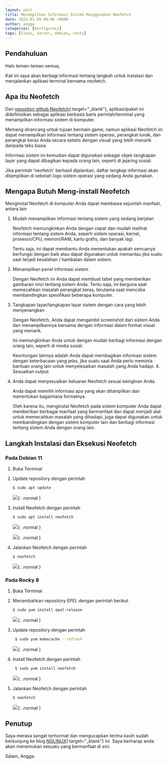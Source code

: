 ```yaml
---
layout: post
title: Menampilkan Informasi Sistem Menggunakan Neofetch
date: 2023-01-09 00:00 +0000
author: angga
categories: [Konfigurasi]
tags: [linux, server, debian, rocky]
---
```


## Pendahuluan

Halo teman-teman semua,

Kali ini saya akan berbagi informasi tentang langkah untuk instalasi dan menjalankan aplikasi terminal bernama neofetch.

## Apa itu Neofetch

Dari [repositori github Neofetch](https://github.com/dylanaraps/neofet){:target="_blank"}, aplikasi/paket ini didefinisikan sebagai aplikasi berbasis baris perintah/terminal yang menampilkan informasi sistem di komputer.

Memang dirancang untuk tujuan bermain game, namun aplikasi Neofetch ini dapat menampilkan informasi tentang sistem operasi, perangkat lunak, dan perangkat keras Anda secara estetis dengan visual yang lebih menarik daripada teks biasa.

Informasi sistem ini kemudian dapat digunakan sebagai objek tangkapan layar yang dapat dibagikan kepada orang lain, seperti di jejaring sosial.

Jika perintah 'neofetch' berhasil dijalankan, daftar lengkap informasi akan ditampilkan di sebelah logo sistem operasi yang sedang Anda gunakan. 

## Mengapa Butuh Meng-install Neofetch

Menginstal Neofetch di komputer Anda dapat membawa sejumlah manfaat, antara lain

1. Mudah menampilkan informasi tentang sistem yang sedang berjalan

    Neofetch memungkinkan Anda dengan cepat dan mudah melihat informasi tentang sistem Anda, seperti sistem operasi, kernel, prosesor/CPU, memori/RAM, kartu grafis, dan banyak lagi.

    Tentu saja, ini dapat membantu Anda menentukan apakah semuanya berfungsi dengan baik atau dapat digunakan untuk memantau jika suatu saat terjadi kesalahan / hambatan dalam sistem.

2. Menampilkan panel informasi sistem

    Dengan Neofetch ini Anda dapat membuat tabel yang memberikan gambaran rinci tentang sistem Anda. Tentu saja, ini berguna saat memecahkan masalah perangkat keras, terutama saat mencoba membandingkan spesifikasi beberapa komputer.

3. Tangkapan layar/tangkapan layar sistem dengan cara yang lebih menyenangkan

    Dengan Neofetch, Anda dapat mengambil screenshot dari sistem Anda dan menampilkannya bersama dengan informasi dalam format visual yang menarik.

    Ini memungkinkan Anda untuk dengan mudah berbagi informasi dengan orang lain, seperti di media sosial.

    Keuntungan lainnya adalah Anda dapat membagikan informasi sistem dengan keterbacaan yang jelas, jika suatu saat Anda perlu meminta bantuan orang lain untuk menyelesaikan masalah yang Anda hadapi. 4. Sesuaikan output

4. Anda dapat menyesuaikan keluaran Neofetch sesuai keinginan Anda.

    Anda dapat memilih informasi apa yang akan ditampilkan dan menentukan bagaimana formatnya.

    Oleh karena itu, menginstal Neofetch pada sistem komputer Anda dapat memberikan berbagai manfaat yang bermanfaat dan dapat menjadi alat untuk memecahkan masalah yang dihadapi, juga dapat digunakan untuk membandingkan dengan sistem komputer lain dan berbagi informasi tentang sistem Anda dengan orang lain. 

## Langkah Instalasi dan Eksekusi Neofetch

### Pada Debian 11

1. Buka Terminal
2. Update repository dengan perintah 

    ```bash
    $ sudo apt update
    ```

    ![](/assets/img/2023-01-09-menampilkan-informasi-sistem-menggunakan-neofetch/01.png){: .normal }

3. Install Neofetch dengan perintah

    ```bash
    $ sudo apt install neofetch
    ```

    ![](/assets/img/2023-01-09-menampilkan-informasi-sistem-menggunakan-neofetch/02.png){: .normal }

    ![](/assets/img/2023-01-09-menampilkan-informasi-sistem-menggunakan-neofetch/03.png){: .normal }

4. Jalankan Neofetch dengan perintah

    ```bash
    $ neofetch
    ```

    ![](/assets/img/2023-01-09-menampilkan-informasi-sistem-menggunakan-neofetch/04.png){: .normal }

### Pada Rocky 8

1. Buka Terminal
2. Menambahkan repository EPEL dengan perintah berikut

    ```bash
    $ sudo yum install epel-release
    ```
    
    ![](/assets/img/2023-01-09-menampilkan-informasi-sistem-menggunakan-neofetch/05.png){: .normal }

3. Update repository dengan perintah 
   
   ```bash
    $ sudo yum makecache --refresh
    ```

    ![](/assets/img/2023-01-09-menampilkan-informasi-sistem-menggunakan-neofetch/06.png){: .normal }

4. Install Neofetch dengan perintah
   
   ```bash
    $ sudo yum install neofetch
    ```

    ![](/assets/img/2023-01-09-menampilkan-informasi-sistem-menggunakan-neofetch/07.png){: .normal }

5. Jalankan Neofetch dengan perintah

    ```bash
    $ neofetch
    ```

    ![](/assets/img/2023-01-09-menampilkan-informasi-sistem-menggunakan-neofetch/08.png){: .normal }

## Penutup

Saya merasa sangat terhormat dan mengucapkan terima kasih sudah berkunjung ke blog [NGLINUX](https://nglinux.com){:target="_blank"} ini. Saya berharap anda akan menemukan sesuatu yang bermanfaat di sini.

Salam, Angga.